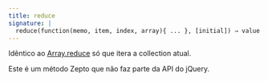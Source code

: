 ```yaml
---
title: reduce
signature: |
  reduce(function(memo, item, index, array){ ... }, [initial]) ⇒ value
---
```


Idêntico ao [Array.reduce][] só que itera a collection atual.

<p class=compat>
  Este é um método Zepto que não faz parte da API do jQuery.
</p>

  [array.reduce]: https://developer.mozilla.org/en/JavaScript/Reference/Global_Objects/Array/Reduce
